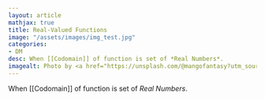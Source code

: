 ```yaml
---
layout: article
mathjax: true
title: Real-Valued Functions
image: "/assets/images/img_test.jpg"
categories:
- DM
desc: When [[Codomain]] of function is set of *Real Numbers*. 
imagealt: Photo by <a href="https://unsplash.com/@mangofantasy?utm_source=unsplash&utm_medium=referral&utm_content=creditCopyText">Tim Johnson</a> on <a href="https://unsplash.com/s/photos/logic?utm_source=unsplash&utm_medium=referral&utm_content=creditCopyText">Unsplash</a>
---
```

When [[Codomain]] of function is set of *Real Numbers*.